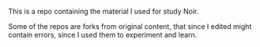 This is a repo containing the material I used for study Noir. 

Some of the repos are forks from original content, that since I edited might contain errors, since I used them to experiment and learn.
